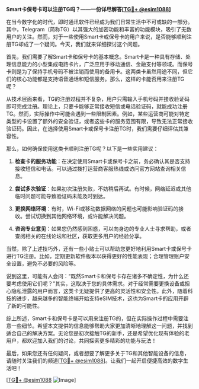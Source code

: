 **Smart卡保号卡可以注册TG吗？——一份详尽解答[[TG💪+ @esim1088](https://t.me/s/esim1088)]**

在当今数字化的时代，即时通讯软件已经成为我们日常生活中不可或缺的一部分。其中，Telegram（简称TG）以其强大的加密功能和丰富的功能模块，吸引了无数用户的关注。然而，对于一些使用Smart卡或保号卡的用户来说，是否能够顺利注册TG却成了一个疑问。今天，我们就来详细探讨这个问题。

首先，我们需要了解Smart卡和保号卡的基本概念。Smart卡是一种具有存储、处理信息能力的小型集成电路卡片，广泛应用于移动通信、金融支付等领域。而保号卡则是为了保持手机号码不被注销而使用的备用卡。这两类卡虽然用途不同，但它们的核心功能都是支持语音通话和短信服务。那么，这样的卡能否用来注册TG呢？

从技术层面来看，TG的注册过程并不复杂，用户只需输入手机号码并接收验证码即可完成注册。理论上，只要卡能够正常接收短信或电话验证码，就能成功注册TG。然而，实际操作中可能会遇到一些限制因素。例如，某些运营商可能对特定类型的卡设置了额外的安全验证，或者这些卡的服务范围有限，导致无法正常接收验证码。因此，在选择使用Smart卡或保号卡注册TG时，我们需要仔细评估其兼容性。

那么，如何确保使用这类卡顺利注册TG呢？以下是一些实用建议：

1. **检查卡的服务功能**：在决定使用Smart卡或保号卡之前，务必确认其是否支持接收短信和电话。可以通过拨打运营商客服热线或访问官方网站查询相关信息。

2. **尝试多次验证**：如果初次注册失败，不妨稍后再试。有时候，网络延迟或其他临时问题可能导致验证码未能及时到达。

3. **更换网络环境**：有时，Wi-Fi或移动数据网络的问题也可能影响验证码的接收。尝试切换到其他网络环境，或许能解决问题。

4. **咨询专业意见**：如果您仍然感到困惑，可以向身边的专业人士寻求帮助，或者查阅相关的在线论坛和社区，获取更多用户的经验分享。

当然，除了上述技巧外，还有一些小贴士可以帮助您更好地利用Smart卡或保号卡进行TG注册。比如，定期更新软件版本以获得更好的性能表现；合理管理账户安全设置，避免不必要的风险等。

说到这里，可能有人会问：“既然Smart卡和保号卡存在诸多不确定性，为什么还要考虑使用它们呢？”其实，这取决于您的具体需求。对于经常需要更换设备或担心隐私泄露的用户而言，这类卡无疑提供了更高的灵活性和安全性。此外，随着科技的进步，越来越多的智能终端开始支持eSIM技术，这也为Smart卡的应用开辟了新的可能性。

综上所述，Smart卡和保号卡是可以用来注册TG的，但在实际操作过程中需要注意一些细节。希望本文提供的信息能够帮助大家更加清晰地理解这一问题，并找到适合自己的解决方案。无论您是初次接触TG的新手，还是希望优化现有体验的老用户，都欢迎加入我们的讨论，共同探索更多精彩的功能与玩法！

最后，如果您还有任何疑问，或者想要了解更多关于TG和其他智能设备的信息，请随时关注我们的频道[[TG💪+ @esim1088](https://t.me/s/esim1088)]。让我们一起开启便捷高效的数字生活吧！ 

[[TG💪+ @esim1088](https://t.me/s/esim1088) ![Image](https://i.postimg.cc/4NQfJmqS/Snipaste-2025-05-13-00-14-12.png)]